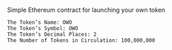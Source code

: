 Simple Ethereum contract for launching your own token


    The Token’s Name: OWO
    The Token’s Symbol: OWO
    The Token’s Decimal Places: 2
    The Number of Tokens in Circulation: 100,000,000


